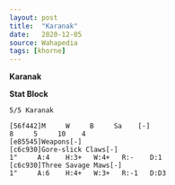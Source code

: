 ```yaml
---
layout: post
title:  "Karanak"
date:   2020-12-05
source: Wahapedia
tags: [khorne]
---
```


**Karanak**

**Stat Block**
```
5/5 Karanak
```

```
[56f442]M     W     B     Sa    [-]
8     5     10    4     
[e85545]Weapons[-]
[c6c930]Gore-slick Claws[-]
1"     A:4    H:3+   W:4+   R:-    D:1   
[c6c930]Three Savage Maws[-]
1"     A:6    H:4+   W:3+   R:-1   D:D3  
```


